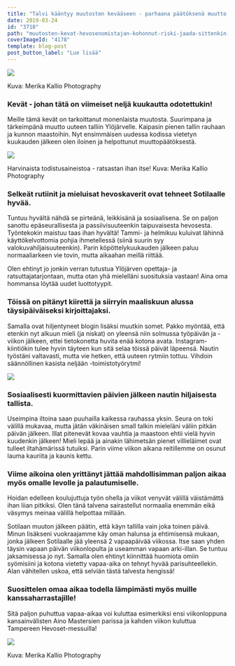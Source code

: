 ```yaml
---
title: "Talvi kääntyy muutosten kevääseen - parhaana päätöksenä muutto uuteen talliin"
date: 2019-03-24
id: "3710"
path: "muutosten-kevat-hevosenomistajan-kohonnut-riski-jaada-sittenkin-eloon-talven-jalkeen"
coverImageId: "4178"
template: blog-post
post_button_label: "Lue lisää"
---
```


![](/images/MG_2927_2-1000x667.jpg)

Kuva: Merika Kallio Photography

### Kevät - johan tätä on viimeiset neljä kuukautta odotettukin!

Meille tämä kevät on tarkoittanut monenlaista muutosta. Suurimpana ja tärkeimpänä muutto uuteen talliin Ylöjärvelle. Kaipasin pienen tallin rauhaan ja kunnon maastoihin. Nyt ensimmäisen uudessa kodissa vietetyn kuukauden jälkeen olen iloinen ja helpottunut muuttopäätöksestä.

![](/images/MG_3392_2-1000x667.jpg)

Harvinaista todistusaineistoa - ratsastan ihan itse! Kuva: Merika Kallio Photography

### Selkeät rutiinit ja mieluisat hevoskaverit ovat tehneet Sotilaalle hyvää.

Tuntuu hyvältä nähdä se pirteänä, leikkisänä ja sosiaalisena. Se on paljon sanottu epäseurallisesta ja passiivisuuteenkin taipuvaisesta hevosesta. Työntekokin maistuu taas ihan hyvältä! Tammi- ja helmikuu kuluivat lähinnä käyttökelvottomia pohjia ihmetellessä (siinä suurin syy valokuvahiljaisuuteenkin). Parin köpöttelykuukauden jälkeen paluu normaaliarkeen vie tovin, mutta aikaahan meillä riittää.

Olen ehtinyt jo jonkin verran tutustua Ylöjärven opettaja- ja ratsuttajatarjontaan, mutta otan yhä mielelläni suosituksia vastaan! Aina oma hommansa löytää uudet luottotyypit.

### Töissä on pitänyt kiirettä ja siirryin maaliskuun alussa täysipäiväiseksi kirjoittajaksi.

Samalla ovat hiljentyneet blogin lisäksi muutkin somet. Pakko myöntää, että etenkin nyt alkuun mieli (ja niskat) on yleensä niin solmussa työpäivän ja -viikon jälkeen, ettei tietokonetta huvita enää kotona avata. Instagram-kiintiökin tulee hyvin täyteen kun sitä selaa töissä päivät läpeensä. Nautin työstäni valtavasti, mutta vie hetken, että uuteen rytmiin tottuu. Vihdoin säännöllinen kasista neljään -toimistotyörytmi!

![](/images/IMG_6090-1000x667.jpg)

### Sosiaalisesti kuormittavien päivien jälkeen nautin hiljaisesta tallista.

Useimpina iltoina saan puuhailla kaikessa rauhassa yksin. Seura on toki välillä mukavaa, mutta jätän väkinäisen small talkin mieleläni väliin pitkän päivän jälkeen. Illat pitenevät kovaa vauhtia ja maastoon ehtii vielä hyvin kuudenkin jälkeen! Mieli lepää ja ainakin lähimetsän pienet villieläimet ovat tulleet iltahämärissä tutuiksi. Parin viime viikon aikana reitillemme on osunut lauma kauriita ja kaunis kettu.

### Viime aikoina olen yrittänyt jättää mahdollisimman paljon aikaa myös omalle levolle ja palautumiselle.

Hoidan edelleen koulujuttuja työn ohella ja viikot venyvät välillä väistämättä ihan liian pitkiksi. Olen tänä talvena sairastellut normaalia enemmän eikä väsymys meinaa välillä helpottaa millään.

Sotilaan muuton jälkeen päätin, että käyn tallilla vain joka toinen päivä. Minun lisäkseni vuokraajamme käy oman halunsa ja ehtimisensä mukaan, jonka jälkeen Sotilaalle jää yleensä 2 vapaapäivää viikossa. Itse saan yhden täysin vapaan päivän viikonlopulta ja useamman vapaan arki-illan. Se tuntuu jaksamisessa jo nyt. Samalla olen ehtinyt kiinnittää huomiota omiin syömisiini ja kotona vietetty vapaa-aika on tehnyt hyvää parisuhteellekin. Alan vähitellen uskoa, että selviän tästä talvesta hengissä!

### Suosittelen omaa aikaa todella lämpimästi myös muille kanssaharrastajille!

Sitä paljon puhuttua vapaa-aikaa voi kuluttaa esimerkiksi ensi viikonloppuna kansainvälisten Aino Mastersien parissa ja kahden viikon kuluttua Tampereen Hevoset-messuilla!

![](/images/MG_2753-2_2-1-1000x667.jpg)

Kuva: Merika Kallio Photography
